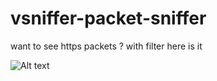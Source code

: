 # vsniffer-packet-sniffer
want to see https packets ? with filter here is it 


![Alt text](https://cdn.discordapp.com/attachments/927595646695919696/1243992579679326208/image.png?ex=66537ddf&is=66522c5f&hm=32eb5581b3edff488dd1557d6c515ec89e67afcf8240a58af4feb0cbbb48e6c3&)
